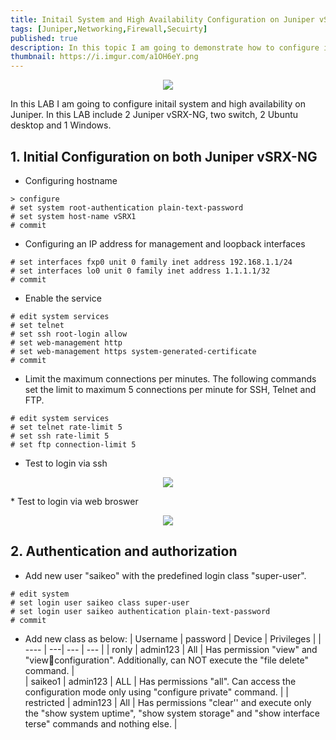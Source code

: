 ```yaml
---
title: Initail System and High Availability Configuration on Juniper vSRX
tags: [Juniper,Networking,Firewall,Secuirty]
published: true
description: In this topic I am going to demonstrate how to configure initail system and high availability on Juniper vSRX-NG on Junos 21.2R1.10. 
thumbnail: https://i.imgur.com/a1OH6eY.png
---
```


<p align = "center">
<img src = "https://i.imgur.com/a1OH6eY.png">
</p>

In this LAB I am going to configure initail system and high availability on Juniper. In this LAB include 2 Juniper vSRX-NG, two switch, 2 Ubuntu desktop and 1 Windows.

## [](#header-2) 1. Initial Configuration on both Juniper vSRX-NG
* Configuring hostname
```
> configure
# set system root-authentication plain-text-password
# set system host-name vSRX1
# commit
```
* Configuring an IP address for management and loopback interfaces
```
# set interfaces fxp0 unit 0 family inet address 192.168.1.1/24
# set interfaces lo0 unit 0 family inet address 1.1.1.1/32
# commit
```
* Enable the service
```
# edit system services
# set telnet 
# set ssh root-login allow 
# set web-management http
# set web-management https system-generated-certificate
# commit
```
* Limit the maximum connections per minutes. The following commands set the limit to maximum 5 connections per minute for SSH, Telnet and FTP.
```
# edit system services
# set telnet rate-limit 5
# set ssh rate-limit 5
# set ftp connection-limit 5
```
* Test to login via ssh
<p align = "center">
<img src = "https://i.imgur.com/Lcewn9E.png">
</p>
* Test to login via web broswer
<p align = "center">
<img src = "https://i.imgur.com/9ur61Nl.png">
</p>

## [](#header-2) 2. Authentication and authorization
* Add new user "saikeo" with the predefined login class "super-user".
```
# edit system
# set login user saikeo class super-user
# set login user saikeo authentication plain-text-password
# commit
```
* Add new class as below:
| Username | password | Device  | Privileges |
| ---- | ---| --- | --- |
| ronly | admin123 | All | Has permission "view" and "viewconfiguration". Additionally, can NOT execute the "file delete" command. |  
| saikeo1 | admin123 | ALL | Has permissions "all". Can access the configuration mode only using "configure private" command. |
| restricted | admin123 | All | Has permissions "clear'' and execute only the "show system uptime", "show system storage" and "show interface terse" commands and nothing else. | 